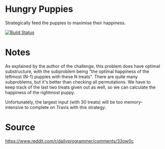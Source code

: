 # Hungry Puppies

Strategically feed the puppies to maximise their happiness.

[![Build Status](https://travis-ci.org/petertseng-dp/hungry-puppies.svg?branch=master)](https://travis-ci.org/petertseng-dp/hungry-puppies)

# Notes

As explained by the author of the challenge, this problem does have optimal substructure,
with the subproblem being "the optimal happiness of the leftmost (N-1) puppies with these N treats".
There are quite many subproblems, but it's better than checking all permutations.
We have to keep track of the last two treats given out as well, so we can calculate the happiness of the rightmost puppy.

Unfortunately, the largest input (with 30 treats) will be too memory-intensive to complete on Travis with this strategy.

# Source

https://www.reddit.com/r/dailyprogrammer/comments/33ow0c
